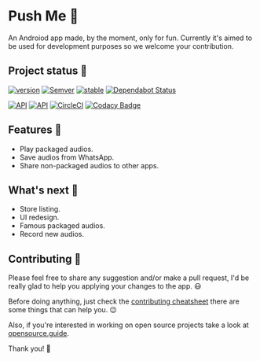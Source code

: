 # Push Me 🔘
An Androiod app made, by the moment, only for fun. Currently it's aimed to be used for development purposes so we welcome your contribution.

## Project status 📖
[![version](https://img.shields.io/badge/version-1.1.0-brightgreen.svg)](https://github.com/barriosnahuel/push-me/releases)
[![Semver](https://img.shields.io/badge/SemVer-v2.0.0-green.svg)](http://semver.org/spec/v2.0.0.html)
[![stable](https://img.shields.io/badge/stability-experimental-green.svg)](https://nodejs.org/api/documentation.html#documentation_stability_index)
[![Dependabot Status](https://api.dependabot.com/badges/status?host=github&repo=barriosnahuel/push-me)](https://dependabot.com)

[![API](https://img.shields.io/badge/API-19%2B-brightgreen.svg?style=flat)](https://android-arsenal.com/api?level=19)
[![API](https://img.shields.io/badge/API-29-brightgreen.svg?style=flat)](https://android-arsenal.com/api?level=19)
[![CircleCI](https://circleci.com/gh/barriosnahuel/push-me.svg?style=svg)](https://circleci.com/gh/barriosnahuel/push-me)
[![Codacy Badge](https://api.codacy.com/project/badge/Grade/50c7ef07a05e47419c084c64dd460c9a)](https://www.codacy.com/app/barrios.nahuel/push-me?utm_source=github.com&amp;utm_medium=referral&amp;utm_content=barriosnahuel/push-me&amp;utm_campaign=Badge_Grade)

## Features 🏁
- Play packaged audios.
- Save audios from WhatsApp.
- Share non-packaged audios to other apps.

## What's next 📅
- Store listing.
- UI redesign.
- Famous packaged audios.
- Record new audios.

## Contributing 🙌
Please feel free to share any suggestion and/or make a pull request, I'd be really glad to help you applying your changes to the app. 😃

Before doing anything, just check the [contributing cheatsheet](CONTRIBUTING.md) there are some things that can help you. 😉

Also, if you're interested in working on open source projects take a look at [opensource.guide](https://opensource.guide/).

Thank you! 🤝
